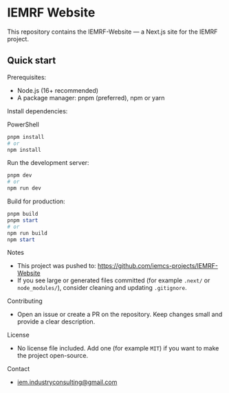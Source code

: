 # IEMRF Website

This repository contains the IEMRF-Website — a Next.js site for the IEMRF project.

## Quick start

Prerequisites:
- Node.js (16+ recommended)
- A package manager: pnpm (preferred), npm or yarn

Install dependencies:

PowerShell
```powershell
pnpm install
# or
npm install
```

Run the development server:

```powershell
pnpm dev
# or
npm run dev
```

Build for production:

```powershell
pnpm build
pnpm start
# or
npm run build
npm start
```

Notes
- This project was pushed to: https://github.com/iemcs-projects/IEMRF-Website
- If you see large or generated files committed (for example `.next/` or `node_modules/`), consider cleaning and updating `.gitignore`.

Contributing
- Open an issue or create a PR on the repository. Keep changes small and provide a clear description.

License
- No license file included. Add one (for example `MIT`) if you want to make the project open-source.

Contact
- iem.industryconsulting@gmail.com
